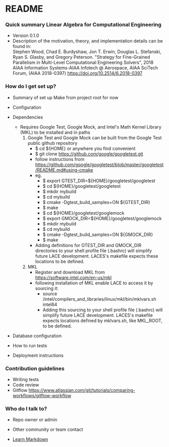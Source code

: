 # README #

### Quick summary Linear Algebra for Computational Engineering ###
 
* Version 0.1.0
* Description of the motivation, theory, and implementation details can be found in:   
Stephen Wood, Chad E. Burdyshaw, Jon T. Erwin, Douglas L. Stefanski, Ryan S. Glasby, and Gregory Peterson. "Strategy for Fine-Grained Parallelism in Multi-Level Computational Engineering Solvers", 2018 AIAA Information Systems-AIAA Infotech @ Aerospace, AIAA SciTech Forum, (AIAA 2018-0397) https://doi.org/10.2514/6.2018-0397 

### How do I get set up? ###

* Summary of set up
Make from project root for now
* Configuration
* Dependencies
	* Requires Google Test, Google Mock, and Intel's Math Kernel Library (MKL) to be installed and in paths
		1. Google Test and Google Mock can be built from the Google Test public github repository
			* $ cd ${HOME} or anywhere you find convenient
			* $ git clone https://github.com/google/googletest.git 
			* follow instructions from https://github.com/google/googletest/blob/master/googletest/README.md#using-cmake
			* eg.
				* $ export GTEST_DIR=${HOME}/googletest/googletest
				* $ cd ${HOME}/googletest/googletest
				* $ mkdir mybuild
				* $ cd mybuild
				* $ cmake -Dgtest_build_samples=ON ${GTEST_DIR}
				* $ make
				* $ cd ${HOME}/googletest/googlemock
				* $ export GMOCK_DIR=${HOME}/googletest/googlemock
				* $ mkdir mybuild
				* $ cd mybuild
				* $ cmake -Dgtest_build_samples=ON ${GMOCK_DIR}
				* $ make
			* Adding definitions for GTEST_DIR and GMOCK_DIR directories to your shell profile file (.bashrc) will simplify future LACE development. LACES's makefile expects these locations to be defined.  
		2. MKL
			* Register and download MKL from https://software.intel.com/en-us/mkl
			* following installation of MKL enable LACE to access it by sourcing it:
				* source <path-to-installation>/intel/compilers_and_libraries/linux/mkl/bin/mklvars.sh intel64
				* Adding this sourcing to your shell profile file (.bashrc) will simplify future LACE development. LACES's makefile expects locations defined by mklvars.sh, like MKL_ROOT, to be defined.  

* Database configuration
* How to run tests
* Deployment instructions

### Contribution guidelines ###

* Writing tests
* Code review
* Gitflow
  https://www.atlassian.com/git/tutorials/comparing-workflows/gitflow-workflow

### Who do I talk to? ###

* Repo owner or admin
* Other community or team contact

* [Learn Markdown](https://bitbucket.org/tutorials/markdowndemo)
